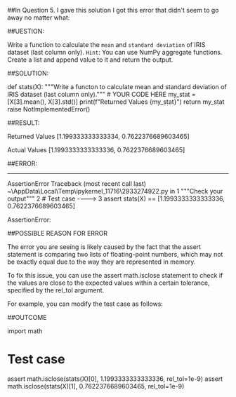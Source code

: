 ##In Question 5. I gave this solution I got this error that didn't seem to go away no matter what:

##UESTION:

Write a function to calculate the `mean` and `standard deviation` of IRIS dataset (last column only). `Hint`: You can use NumPy aggregate functions. Create a list and append value to it and return the output. 

##SOLUTION:

def stats(X):
    """Write a functon to calculate mean and standard deviation of IRIS dataset (last column only)."""
    # YOUR CODE HERE
    my_stat = [X[3].mean(), X[3].std()]
    print(f"Returned Values {my_stat}")
    return my_stat
    raise NotImplementedError()

##RESULT:

Returned Values [1.199333333333334, 0.7622376689603465]

  Actual Values [1.1993333333333336, 0.7622376689603465]

##ERROR:

---------------------------------------------------------------------------
AssertionError                            Traceback (most recent call last)
~\AppData\Local\Temp\ipykernel_11716\2933274922.py in <module>
      1 """Check your output"""
      2 # Test case
----> 3 assert stats(X) == [1.1993333333333336, 0.7622376689603465]

AssertionError: 


##POSSIBLE REASON FOR ERROR

The error you are seeing is likely caused by the fact that the assert statement is comparing two lists of floating-point numbers, which may not be exactly equal due to the way they are represented in memory.

To fix this issue, you can use the assert math.isclose statement to check if the values are close to the expected values within a certain tolerance, specified by the rel_tol argument.

For example, you can modify the test case as follows:

##OUTCOME

import math

# Test case
assert math.isclose(stats(X)[0], 1.1993333333333336, rel_tol=1e-9)
assert math.isclose(stats(X)[1], 0.7622376689603465, rel_tol=1e-9)


